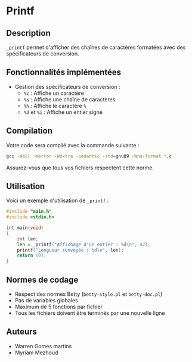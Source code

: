 # Printf

## Description

`_printf` permet d'afficher des chaînes de caractères formatées avec des spécificateurs de conversion.

## Fonctionnalités implémentées

- Gestion des spécificateurs de conversion :
  - `%c` : Affiche un caractère
  - `%s` : Affiche une chaîne de caractères
  - `%%` : Affiche le caractère `%`
  - `%d` et `%i` : Affiche un entier signé

## Compilation

Votre code sera compilé avec la commande suivante :
```sh
gcc -Wall -Werror -Wextra -pedantic -std=gnu89 -Wno-format *.c
```
Assurez-vous que tous vos fichiers respectent cette norme.

## Utilisation

Voici un exemple d'utilisation de `_printf` :
```c
#include "main.h"
#include <stdio.h>

int main(void)
{
    int len;
    len = _printf("Affichage d'un entier : %d\n", 42);
    printf("Longueur renvoyée : %d\n", len);
    return (0);
}
```

## Normes de codage

- Respect des normes Betty (`betty-style.pl` et `betty-doc.pl`)
- Pas de variables globales
- Maximum de 5 fonctions par fichier
- Tous les fichiers doivent être terminés par une nouvelle ligne

## Auteurs

- Warren Gomes martins
- Myriam Mezhoud
